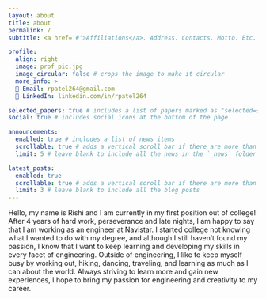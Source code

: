 ```yaml
---
layout: about
title: about
permalink: /
subtitle: <a href='#'>Affiliations</a>. Address. Contacts. Motto. Etc.

profile:
  align: right
  image: prof_pic.jpg
  image_circular: false # crops the image to make it circular
  more_info: >
  📧 Email: rpatel264@gmail.com  
  🔗 LinkedIn: linkedin.com/in/rpatel264

selected_papers: true # includes a list of papers marked as "selected={true}"
social: true # includes social icons at the bottom of the page

announcements:
  enabled: true # includes a list of news items
  scrollable: true # adds a vertical scroll bar if there are more than 3 news items
  limit: 5 # leave blank to include all the news in the `_news` folder

latest_posts:
  enabled: true
  scrollable: true # adds a vertical scroll bar if there are more than 3 new posts items
  limit: 3 # leave blank to include all the blog posts
---
```


Hello, my name is Rishi and I am currently in my first position out of college!
  After 4 years of hard work, perseverance and late nights, I am happy to say that I am working as an engineer at Navistar.
  I started college not knowing what I wanted to do with my degree, and although I still haven’t found my passion, I know that I want to keep learning and developing my skills in every facet of engineering.
  Outside of engineering, I like to keep myself busy by working out, hiking, dancing, traveling, and learning as much as I can about the world.
  Always striving to learn more and gain new experiences, I hope to bring my passion for engineering and creativity to my career.

